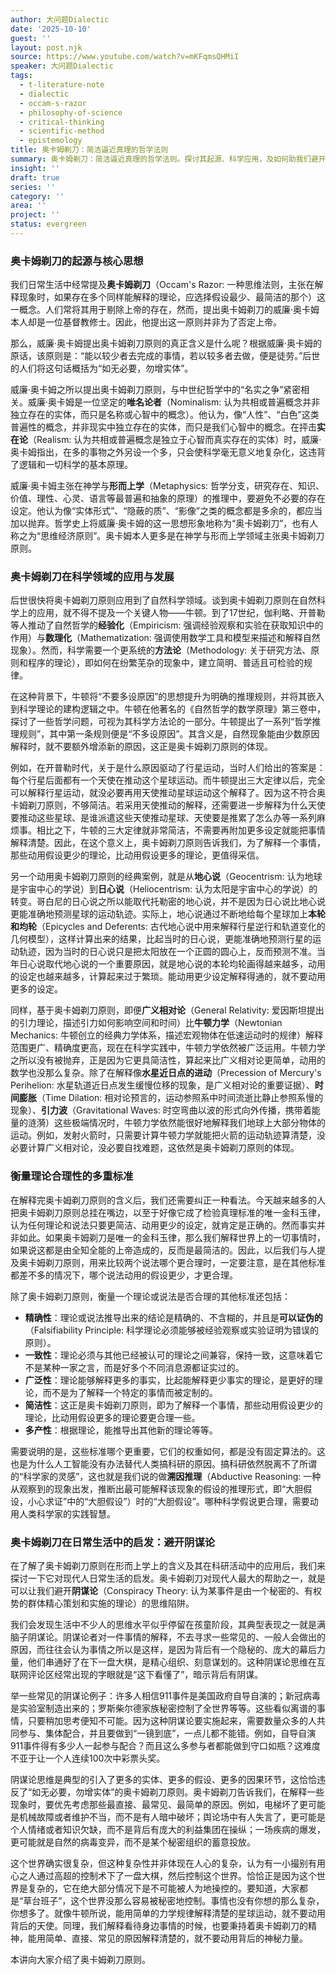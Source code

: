 ```yaml
---
author: 大问题Dialectic
date: '2025-10-10'
guest: ''
layout: post.njk
source: https://www.youtube.com/watch?v=mKFqmsQHMiI
speaker: 大问题Dialectic
tags:
  - t-literature-note
  - dialectic
  - occam-s-razor
  - philosophy-of-science
  - critical-thinking
  - scientific-method
  - epistemology
title: 奥卡姆剃刀：简洁逼近真理的哲学法则
summary: 奥卡姆剃刀：简洁逼近真理的哲学法则。探讨其起源、科学应用，及如何助我们避开阴谋论。
insight: ''
draft: true
series: ''
category: ''
area: ''
project: ''
status: evergreen
---
```

### 奥卡姆剃刀的起源与核心思想

我们日常生活中经常提及**奥卡姆剃刀**（Occam's Razor: 一种思维法则，主张在解释现象时，如果存在多个同样能解释的理论，应选择假设最少、最简洁的那个）这一概念。人们常将其用于剔除上帝的存在，然而，提出奥卡姆剃刀的威廉·奥卡姆本人却是一位基督教修士。因此，他提出这一原则并非为了否定上帝。

那么，威廉·奥卡姆提出奥卡姆剃刀原则的真正含义是什么呢？根据威廉·奥卡姆的原话，该原则是：“能以较少者去完成的事情，若以较多者去做，便是徒劳。”后世的人们将这句话概括为“如无必要，勿增实体”。

威廉·奥卡姆之所以提出奥卡姆剃刀原则，与中世纪哲学中的“名实之争”紧密相关。威廉·奥卡姆是一位坚定的**唯名论者**（Nominalism: 认为共相或普遍概念并非独立存在的实体，而只是名称或心智中的概念）。他认为，像“人性”、“白色”这类普遍性的概念，并非现实中独立存在的实体，而只是我们心智中的概念。在抨击**实在论**（Realism: 认为共相或普遍概念是独立于心智而真实存在的实体）时，威廉·奥卡姆指出，在多的事物之外另设一个多，只会使科学毫无意义地复杂化，这违背了逻辑和一切科学的基本原理。

威廉·奥卡姆主张在神学与**形而上学**（Metaphysics: 哲学分支，研究存在、知识、价值、理性、心灵、语言等最普遍和抽象的原理）的推理中，要避免不必要的存在设定。他认为像“实体形式”、“隐蔽的质”、“影像”之类的概念都是多余的，都应当加以抛弃。哲学史上将威廉·奥卡姆的这一思想形象地称为“奥卡姆剃刀”，也有人称之为“思维经济原则”。奥卡姆本人更多是在神学与形而上学领域主张奥卡姆剃刀原则。

### 奥卡姆剃刀在科学领域的应用与发展

后世很快将奥卡姆剃刀原则应用到了自然科学领域。谈到奥卡姆剃刀原则在自然科学上的应用，就不得不提及一个关键人物——牛顿。到了17世纪，伽利略、开普勒等人推动了自然哲学的**经验化**（Empiricism: 强调经验观察和实验在获取知识中的作用）与**数理化**（Mathematization: 强调使用数学工具和模型来描述和解释自然现象）。然而，科学需要一个更系统的**方法论**（Methodology: 关于研究方法、原则和程序的理论），即如何在纷繁芜杂的现象中，建立简明、普适且可检验的规律。

在这种背景下，牛顿将“不要多设原因”的思想提升为明确的推理规则，并将其嵌入到科学理论的建构逻辑之中。牛顿在他著名的《自然哲学的数学原理》第三卷中，探讨了一些哲学问题，可视为其科学方法论的一部分。牛顿提出了一系列“哲学推理规则”，其中第一条规则便是“不多设原因”。其含义是，自然现象能由少数原因解释时，就不要额外增添新的原因，这正是奥卡姆剃刀原则的体现。

例如，在开普勒时代，关于是什么原因驱动了行星运动，当时人们给出的答案是：每个行星后面都有一个天使在推动这个星球运动。而牛顿提出三大定律以后，完全可以解释行星运动，就没必要再用天使推动星球运动这个解释了。因为这不符合奥卡姆剃刀原则，不够简洁。若采用天使推动的解释，还需要进一步解释为什么天使要推动这些星球、是谁派遣这些天使推动星球、天使要是推累了怎么办等一系列麻烦事。相比之下，牛顿的三大定律就非常简洁，不需要再附加更多设定就能把事情解释清楚。因此，在这个意义上，奥卡姆剃刀原则告诉我们，为了解释一个事情，那些动用假设更少的理论，比动用假设更多的理论，更值得采信。

另一个动用奥卡姆剃刀原则的经典案例，就是从**地心说**（Geocentrism: 认为地球是宇宙中心的学说）到**日心说**（Heliocentrism: 认为太阳是宇宙中心的学说）的转变。哥白尼的日心说之所以能取代托勒密的地心说，并不是因为日心说比地心说更能准确地预测星球的运动轨迹。实际上，地心说通过不断地给每个星球加上**本轮和均轮**（Epicycles and Deferents: 古代地心说中用来解释行星逆行和轨道变化的几何模型），这样计算出来的结果，比起当时的日心说，更能准确地预测行星的运动轨迹，因为当时的日心说只是把太阳放在一个正圆的圆心上，反而预测不准。当年日心说取代地心说的一个重要原因，就是地心说的本轮均轮画得越来越多，动用的设定也越来越多，计算起来过于繁琐。能动用更少设定解释得通的，就不要动用更多的设定。

同样，基于奥卡姆剃刀原则，即便**广义相对论**（General Relativity: 爱因斯坦提出的引力理论，描述引力如何影响空间和时间）比**牛顿力学**（Newtonian Mechanics: 牛顿创立的经典力学体系，描述宏观物体在低速运动时的规律）解释范围更广、精确度更高，现在在科学实践中，牛顿力学依然被广泛运用。牛顿力学之所以没有被抛弃，正是因为它更具简洁性，算起来比广义相对论更简单，动用的数学也没那么复杂。除了在解释像**水星近日点的进动**（Precession of Mercury's Perihelion: 水星轨道近日点发生缓慢位移的现象，是广义相对论的重要证据）、**时间膨胀**（Time Dilation: 相对论预言的，运动参照系中时间流逝比静止参照系慢的现象）、**引力波**（Gravitational Waves: 时空弯曲以波的形式向外传播，携带着能量的涟漪）这些极端情况时，牛顿力学依然能很好地解释我们地球上大部分物体的运动。例如，发射火箭时，只需要计算牛顿力学就能把火箭的运动轨迹算清楚，没必要计算广义相对论，没必要自找难题，这依然是奥卡姆剃刀原则的体现。

### 衡量理论合理性的多重标准

在解释完奥卡姆剃刀原则的含义后，我们还需要纠正一种看法。今天越来越多的人把奥卡姆剃刀原则总挂在嘴边，以至于好像它成了检验真理标准的唯一金科玉律，认为任何理论和说法只要更简洁、动用更少的设定，就肯定是正确的。然而事实并非如此。如果奥卡姆剃刀是唯一的金科玉律，那么我们解释世界上的一切事情时，如果说这都是由全知全能的上帝造成的，反而是最简洁的。因此，以后我们与人提及奥卡姆剃刀原则，用来比较两个说法哪个更合理时，一定要注意，是在其他标准都差不多的情况下，哪个说法动用的假设更少，才更合理。

除了奥卡姆剃刀原则，衡量一个理论或说法是否合理的其他标准还包括：

*   **精确性**：理论或说法推导出来的结论是精确的、不含糊的，并且是**可以证伪的**（Falsifiability Principle: 科学理论必须能够被经验观察或实验证明为错误的原则）。
*   **一致性**：理论必须与其他已经被认可的理论之间兼容，保持一致，这意味着它不是某种一家之言，而是好多个不同消息源都证实过的。
*   **广泛性**：理论能够解释更多的事实，比起能解释更少事实的理论，是更好的理论，而不是为了解释一个特定的事情而被定制的。
*   **简洁性**：这正是奥卡姆剃刀原则，即为了解释一个事情，那些动用假设更少的理论，比动用假设更多的理论要更合理一些。
*   **多产性**：根据理论，能推导出其他新的理论等等。

需要说明的是，这些标准哪个更重要，它们的权重如何，都是没有固定算法的。这也是为什么人工智能没有办法替代人类搞科研的原因。搞科研依然脱离不了所谓的“科学家的灵感”，这也就是我们说的做**溯因推理**（Abductive Reasoning: 一种从观察到的现象出发，推断出最可能解释该现象的假设的推理形式，即“大胆假设，小心求证”中的“大胆假设”）时的“大胆假设”。哪种科学假说更合理，需要动用人类科学家的实践智慧。

### 奥卡姆剃刀在日常生活中的启发：避开阴谋论

在了解了奥卡姆剃刀原则在形而上学上的含义及其在科研活动中的应用后，我们来探讨一下它对现代人日常生活的启发。奥卡姆剃刀对现代人最大的帮助之一，就是可以让我们避开**阴谋论**（Conspiracy Theory: 认为某事件是由一个秘密的、有权势的群体精心策划和实施的理论）的思维陷阱。

我们会发现生活中不少人的思维水平似乎停留在孩童阶段，其典型表现之一就是满脑子阴谋论。阴谋论者对一件事情的解释，不去寻求一些常见的、一般人会做出的原因，而往往会认为事情之所以是这样，是因为背后有一个隐秘的、庞大的幕后力量，他们串通好了在下一盘大棋，是精心组织、刻意谋划的。这种阴谋论思维在互联网评论区经常出现的字眼就是“这下看懂了”，暗示背后有阴谋。

举一些常见的阴谋论例子：许多人相信911事件是美国政府自导自演的；新冠病毒是实验室制造出来的；罗斯柴尔德家族秘密控制了全世界等等。这些看似离谱的事情，只要稍加思考便知不可能。因为这种阴谋论要实施起来，需要数量众多的人共同参与、集体配合，并且要做到“一镜到底”，一点儿都不能错。例如，自导自演911事件得有多少人一起参与配合？而且这么多参与者都能做到守口如瓶？这难度不亚于让一个人连续100次中彩票头奖。

阴谋论思维是典型的引入了更多的实体、更多的假设、更多的因果环节，这恰恰违反了“如无必要，勿增实体”的奥卡姆剃刀原则。奥卡姆剃刀告诉我们，在解释一些现象时，要优先考虑那些最直接、最常见、最简单的原因。例如，电梯坏了更可能是机械故障或者维护不当，而不是有人暗中破坏；舆论场中有人失言了，更可能是个人情绪或者知识欠缺，而不是背后有庞大的利益集团在操纵；一场疾病的爆发，更可能就是自然的病毒变异，而不是某个秘密组织的蓄意投放。

这个世界确实很复杂，但这种复杂性并非体现在人心的复杂，认为有一小撮别有用心之人通过高超的控制术下了一盘大棋，然后控制这个世界。恰恰正是因为这个世界是复杂的，它在绝大部分情况下是不可能被人为地操控的。要知道，大家都是“草台班子”，这个世界没那么容易被秘密地控制。事情也没有你想的那么复杂，你想多了。就像牛顿所说，能用简单的力学规律解释清楚的星球运动，就不要动用背后的天使。同理，我们解释看待身边事情的时候，也要秉持着奥卡姆剃刀的精神，能用简单、直接、常见的原因解释清楚的，就不要动用背后的神秘力量。

本讲向大家介绍了奥卡姆剃刀原则。
